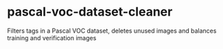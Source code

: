 # pascal-voc-dataset-cleaner
Filters tags in a Pascal VOC dataset, deletes unused images and balances training and verification images
